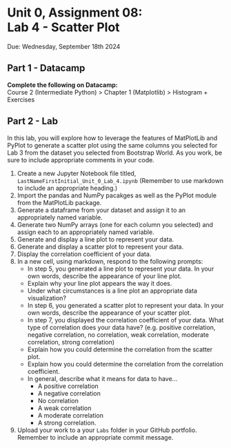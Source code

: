 # Unit 0, Assignment 08: <br> Lab 4 - Scatter Plot
Due: Wednesday, September 18th 2024

## Part 1 - Datacamp

**Complete the following on Datacamp:**<br>
Course 2 (Intermediate Python) > Chapter 1 (Matplotlib) > Histogram + Exercises

## Part 2 - Lab

In this lab, you will explore how to leverage the features of MatPlotLib and PyPlot to generate a scatter plot using the same columns you selected for Lab 3 from the dataset you selected from Bootstrap World.  As you work, be sure to include appropriate comments in your code.

1.  Create a new Jupyter Notebook file titled, `LastNameFirstInitial_Unit_0_Lab_4.ipynb` (Remember to use markdown to include an appropriate heading.)
2.  Import the pandas and NumPy pacakges as well as the PyPlot module from the MatPlotLib package.
3.  Generate a dataframe from your dataset and assign it to an appropriately named variable.
4.  Generate two NumPy arrays (one for each column you selected) and assign each to an appropriately named variable.
5.  Generate and display a line plot to represent your data.
6.  Generate and display a scatter plot to represent your data.
7.  Display the correlation coefficient of your data.
8. In a new cell, using markdown, respond to the following prompts:
    * In step 5, you generated a line plot to represent your data.  In your own words, describe the appearance of your line plot.
    * Explain why your line plot appears the way it does.
    * Under what circumstances is a line plot an appropriate data visualization?
    * In step 6, you generated a scatter plot to represent your data.  In your own words, describe the appearance of your scatter plot.
    * In step 7, you displayed the correlation coefficient of your data.  What type of correlation does your data have? (e.g. positive correlation, negative correlation, no correlation, weak correlation, moderate correlation, strong correlation)
    * Explain how you could determine the correlation from the scatter plot.
    * Explain how you could determine the correlation from the correlation coefficient.
    * In general, describe what it means for data to have...
        * A positive correlation
        * A negative correlation
        * No correlation
        * A weak correlation
        * A moderate correlation
        * A strong correlation.    
12.  Upload your work to a your `Labs` folder in your GitHub portfolio.  Remember to include an appropriate commit message.

